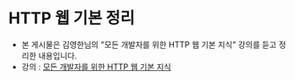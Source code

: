 # HTTP 웹 기본 정리
* 본 게시물은 김영한님의 "모든 개발자를 위한 HTTP 웹 기본 지식" 강의를 듣고 정리한 내용입니다.
* 강의 : [모든 개발자를 위한 HTTP 웹 기본 지식](https://www.inflearn.com/course/http-%EC%9B%B9-%EB%84%A4%ED%8A%B8%EC%9B%8C%ED%81%AC)
